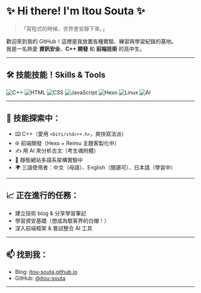 <!-- GitHub README for Itou Souta -->

# ✨ Hi there! I'm Itou Souta ✨  
> 「寫程式的時候，世界會安靜下來。」

歡迎來到我的 GitHub！這裡是我放置各種實驗、練習與學習紀錄的基地。  
我是一名熱愛 **資訊安全**、**C++ 開發** 和 **前端技術** 的高中生。

---

## 🛠️ 技能技能！Skills & Tools

![C++](https://img.shields.io/badge/C++-00599C?style=flat&logo=c%2B%2B&logoColor=white)
![HTML](https://img.shields.io/badge/HTML5-E34F26?style=flat&logo=html5&logoColor=white)
![CSS](https://img.shields.io/badge/CSS3-1572B6?style=flat&logo=css3&logoColor=white)
![JavaScript](https://img.shields.io/badge/JavaScript-F7DF1E?style=flat&logo=javascript&logoColor=black)
![Hexo](https://img.shields.io/badge/Hexo-0E83CD?style=flat&logo=hexo&logoColor=white)
![Linux](https://img.shields.io/badge/Linux-FCC624?style=flat&logo=linux&logoColor=black)
![AI](https://img.shields.io/badge/AI%20Tools-9146FF?style=flat&logo=openai&logoColor=white)

---

## 🔧 技能探索中：
- ⌨️ C++（愛用 `<bits/stdc++.h>`，爽快寫法派）
- 🌐 前端開發（Hexo + Reimu 主題客製化中）
- ✍️ 用 AI 來分析古文（考生魂附體）
- 🚀 靜態網站多語系架構實驗中
- 🌍 三語使用者：中文（母語）、English（閱讀可）、日本語（學習中）

---

## 📈 正在進行的任務：
- 建立技術 blog & 分享學習筆記  
- 學習資安基礎（想成為駭客界的白帽！）  
- 深入前端框架 & 嘗試整合 AI 工具

---

## 📫 找到我：
- Blog: [itou-souta.github.io](https://itou-souta.github.io)  
- GitHub: [@itou-souta](https://github.com/itou-souta)

---
